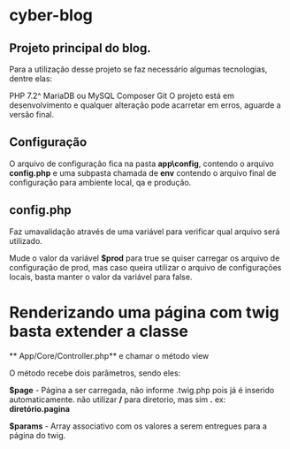 # cyber-blog
## Projeto principal do blog.

Para a utilização desse projeto se faz necessário algumas tecnologias, dentre elas:

PHP 7.2^
MariaDB ou MySQL
Composer
Git
O projeto está em desenvolvimento e qualquer alteração pode acarretar em erros, aguarde a versão final.

## Configuração
O arquivo de configuração fica na pasta **app\config**, contendo o arquivo **config.php** e uma subpasta chamada de **env** contendo o arquivo final de configuração para ambiente local, qa e produção.

## config.php
Faz umavalidação através de uma variável para verificar qual arquivo será utilizado.

Mude o valor da variável **$prod** para true se quiser carregar os arquivo de configuração de prod, mas caso queira utilizar o arquivo de configurações locais, basta manter o valor da variável para false.

# Renderizando uma página com twig basta extender a classe
** App/Core/Controller.php** e chamar o método view

O método recebe dois parâmetros, sendo eles:

**$page** - Página a ser carregada, não informe .twig.php pois já é inserido automaticamente. não utilizar **/** para diretorio, mas sim 
**.**  ex: **diretório.pagina**

**$params** - Array associativo com os valores a serem entregues para a página do twig.